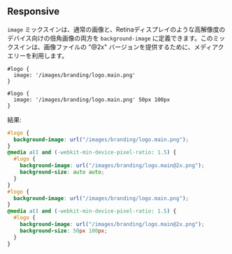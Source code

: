 ## Responsive

`image` ミックスインは、通常の画像と、Retinaディスプレイのような高解像度のデバイス向けの倍角画像の両方を `background-image` に定義できます。このミックスインは、画像ファイルの "@2x" バージョンを提供するために、メディアクエリーを利用します。

```stylus
#logo {
  image: '/images/branding/logo.main.png'
}

#logo {
  image: '/images/branding/logo.main.png' 50px 100px
}
```

結果:

```css
#logo {
  background-image: url("/images/branding/logo.main.png");
}
@media all and (-webkit-min-device-pixel-ratio: 1.5) {
  #logo {
    background-image: url("/images/branding/logo.main@2x.png");
    background-size: auto auto;
  }
}
#logo {
  background-image: url("/images/branding/logo.main.png");
}
@media all and (-webkit-min-device-pixel-ratio: 1.5) {
  #logo {
    background-image: url("/images/branding/logo.main@2x.png");
    background-size: 50px 100px;
  }
}
```
